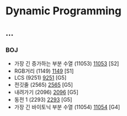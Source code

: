 # Dynamic Programming

...
--------------------------------
### BOJ
- 가장 긴 증가하는 부분 수열 (11053) [11053](https://github.com/KyumKyum/Algorithm_Study/blob/main/DP/11053.cpp) [S2]
- RGB거리 (1149) [1149](https://github.com/KyumKyum/Algorithm_Study/blob/main/DP/1149.cpp) [S1]
- LCS (9251) [9251](https://github.com/KyumKyum/Algorithm_Study/blob/main/DP/9251.cpp) [G5]
- 전깃줄 (2565) [2565](https://github.com/KyumKyum/Algorithm_Study/blob/main/DP/2565.cpp) [G5]
- 내려가기 (2096) [2096](https://github.com/KyumKyum/Algorithm_Study/blob/main/DP/2096.cpp) [G5]
- 동전 1 (2293) [2293](https://github.com/KyumKyum/Algorithm_Study/blob/main/DP/2293.cpp) [G5]
- 가장 긴 바이토닉 부분 수열 (11054) [11054](https://github.com/KyumKyum/Algorithm_Study/blob/main/DP/11054.cpp) [G4]